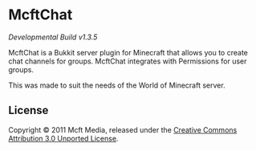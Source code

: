 # McftChat
_Developmental Build v1.3.5_

McftChat is a Bukkit server plugin for Minecraft that allows you to create chat channels for groups. McftChat integrates with Permissions for user groups.

This was made to suit the needs of the World of Minecraft server.

## License

Copyright &copy; 2011 Mcft Media, released under the [Creative Commons Attribution 3.0 Unported License](http://creativecommons.org/licenses/by/3.0/).